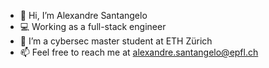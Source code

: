 - 👋 Hi, I’m Alexandre Santangelo
- 💻 Working as a full-stack engineer 
- 🌱 I’m a cybersec master student at ETH Zürich
- 📫 Feel free to reach me at alexandre.santangelo@epfl.ch

<!---
santangelx/santangelx is a ✨ special ✨ repository because its `README.md` (this file) appears on your GitHub profile.
You can click the Preview link to take a look at your changes.
--->
